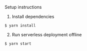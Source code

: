 Setup instructions

1. Install dependencies
```
$ yarn install
```

2. Run serverless deployment offline
```
$ yarn start
```
